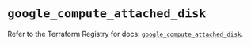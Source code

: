 # `google_compute_attached_disk`

Refer to the Terraform Registry for docs: [`google_compute_attached_disk`](https://registry.terraform.io/providers/hashicorp/google-beta/6.45.0/docs/resources/google_compute_attached_disk).
